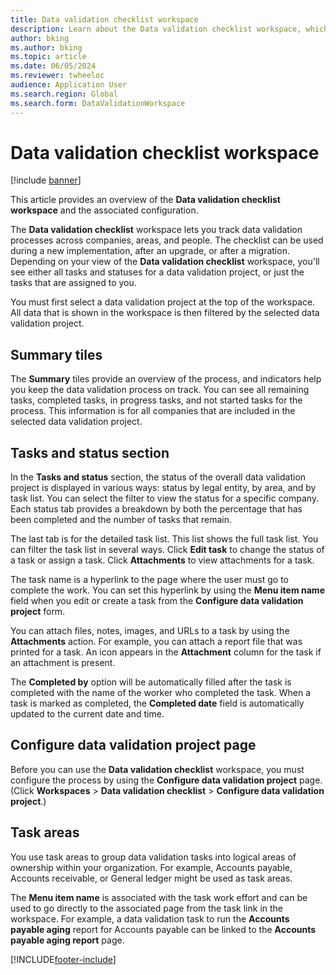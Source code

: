 ```yaml
---
title: Data validation checklist workspace
description: Learn about the Data validation checklist workspace, which lets you track data validation processes across companies, areas, and people.
author: bking
ms.author: bking
ms.topic: article
ms.date: 06/05/2024
ms.reviewer: twheeloc
audience: Application User
ms.search.region: Global
ms.search.form: DataValidationWorkspace
---
```


# Data validation checklist workspace

[!include [banner](../../../finance/includes/banner.md)]


This article provides an overview of the **Data validation checklist workspace** and the associated configuration.

The **Data validation checklist** workspace lets you track data validation processes across companies, areas, and people. The checklist can be used during a new implementation, after an upgrade, or after a migration. Depending on your view of the **Data validation checklist** workspace, you'll see either all tasks and statuses for a data validation project, or just the tasks that are assigned to you.

You must first select a data validation project at the top of the workspace. All data that is shown in the workspace is then filtered by the selected data validation project.

## Summary tiles

The **Summary** tiles provide an overview of the process, and indicators help you keep the data validation process on track. You can see all remaining tasks, completed tasks, in progress tasks, and not started tasks for the process. This information is for all companies that are included in the selected data validation project.

## Tasks and status section

In the **Tasks and status** section, the status of the overall data validation project is displayed in various ways: status by legal entity, by area, and by task list. You can select the filter to view the status for a specific company. Each status tab provides a breakdown by both the percentage that has been completed and the number of tasks that remain.

The last tab is for the detailed task list. This list shows the full task list. You can filter the task list in several ways. Click **Edit task** to change the status of a task or assign a task. Click **Attachments** to view attachments for a task.

The task name is a hyperlink to the page where the user must go to complete the work. You can set this hyperlink by using the **Menu item name** field when you edit or create a task from the **Configure data validation project** form.

You can attach files, notes, images, and URLs to a task by using the **Attachments** action. For example, you can attach a report file that was printed for a task. An icon appears in the **Attachment** column for the task if an attachment is present.

The **Completed by** option will be automatically filled after the task is completed with the name of the worker who completed the task. When a task is marked as completed, the **Completed date** field is automatically updated to the current date and time.

## Configure data validation project page

Before you can use the **Data validation checklist** workspace, you must configure the process by using the **Configure data validation project** page. (Click **Workspaces** \> **Data validation checklist** \> **Configure data validation project**.)

## Task areas

You use task areas to group data validation tasks into logical areas of ownership within your organization. For example, Accounts payable, Accounts receivable, or General ledger might be used as task areas.

The **Menu item name** is associated with the task work effort and can be used to go directly to the associated page from the task link in the workspace. For example, a data validation task to run the **Accounts payable aging** report for Accounts payable can be linked to the **Accounts payable aging report** page.


[!INCLUDE[footer-include](../../../includes/footer-banner.md)]
